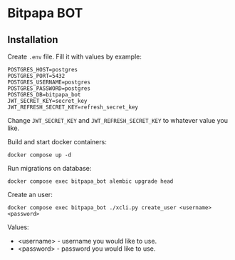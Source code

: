 # Bitpapa BOT

## Installation 

Create `.env` file. Fill it with values by example:
```
POSTGRES_HOST=postgres
POSTGRES_PORT=5432
POSTGRES_USERNAME=postgres
POSTGRES_PASSWORD=postgres
POSTGRES_DB=bitpapa_bot
JWT_SECRET_KEY=secret_key
JWT_REFRESH_SECRET_KEY=refresh_secret_key
```

Change `JWT_SECRET_KEY` and `JWT_REFRESH_SECRET_KEY` to whatever value you like.

Build and start docker containers:
```
docker compose up -d
```

Run migrations on database:
```
docker compose exec bitpapa_bot alembic upgrade head
```

Create an user:
```
docker compose exec bitpapa_bot ./xcli.py create_user <username> <password>
```

Values:
- \<username> - username you would like to use.
- \<password> - password you would like to use.
